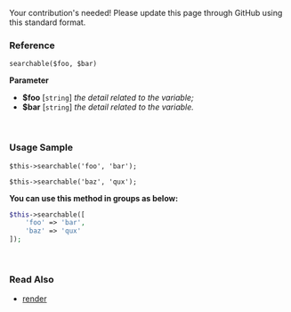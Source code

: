 Your contribution's needed!
Please update this page through GitHub using this standard format.

### Reference
`searchable($foo, $bar)`

**Parameter**
* **$foo** [`string`] *the detail related to the variable;*
* **$bar** [`string`] *the detail related to the variable.*

&nbsp;

### Usage Sample
`$this->searchable('foo', 'bar');`

`$this->searchable('baz', 'qux');`

**You can use this method in groups as below:**
```php
$this->searchable([
    'foo' => 'bar',
    'baz' => 'qux'
]);
```

&nbsp;

### Read Also
* [render](./render)
